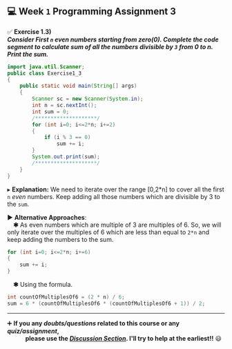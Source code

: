 ## :computer: Week `1` Programming Assignment 3

:white_check_mark: **Exercise 1.3)**<br>
***Consider First `n` even numbers starting from zero(0). Complete the code segment to calculate sum of all the numbers divisible by `3` from 0 to n. Print the sum.***

```java
import java.util.Scanner;
public class Exercise1_3
{
    public static void main(String[] args)
    {
        Scanner sc = new Scanner(System.in);
        int n = sc.nextInt();
        int sum = 0;
        /********************/
        for (int i=0; i<=2*n; i+=2)
        {
            if (i % 3 == 0)
                sum += i;
        }
        System.out.print(sum);
        /********************/
	}
}
```
▸ **Explanation:** We need to iterate over the range [0,2\*n] to cover all the first `n` _even_ numbers. Keep adding all those numbers which are divisible by 3 to the `sum`.

▶ **Alternative Approaches**:<br>
&emsp;**✱** As even numbers which are multiple of 3 are multiples of 6. So, we will only iterate over the multiples of 6 which are less than equal to `2*n` and keep adding the numbers to the sum.
```java
for (int i=0; i<=2*n; i+=6)
{
    sum += i;
}
```
&emsp;**✱** Using the formula.
```java
int countOfMultiplesOf6 = (2 * n) / 6;
sum = 6 * (countOfMultiplesOf6 * (countOfMultiplesOf6 + 1)) / 2;
```

---
:heavy_plus_sign: **If you any _doubts/questions_ related to this course or any _quiz/assignment_, <br>
&emsp;&emsp;&emsp;please use the <a href="https://github.com/guru-shreyansh/NPTEL-Programming-in-Java/discussions"><i>Discussion Section</i></a>. 
I'll try to help at the earliest!!** :smiley:
